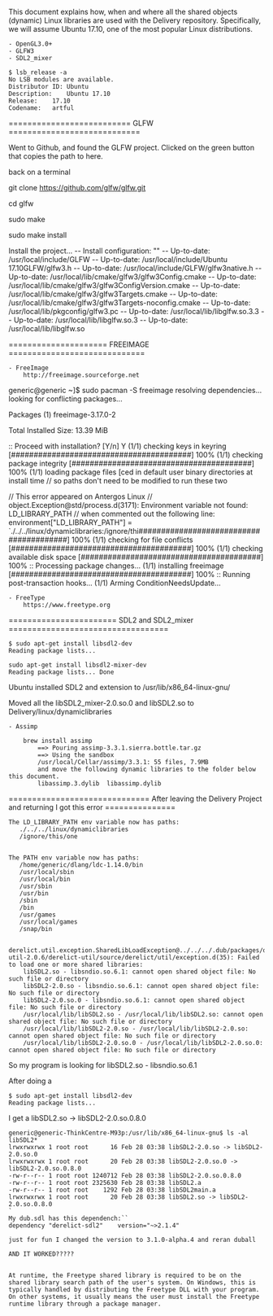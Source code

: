 
This document explains how, when and where all the shared objects (dynamic) Linux libraries are
used with the Delivery repository.  Specifically, we will assume Ubuntu 17.10, one of the most popular
Linux distributions.


    - OpenGL3.0+
    - GLFW3
    - SDL2_mixer


```
$ lsb_release -a
No LSB modules are available.
Distributor ID:	Ubuntu
Description:	Ubuntu 17.10
Release:	17.10
Codename:	artful 
```   

========================== GLFW ============================


Went to Github, and found the GLFW project. Clicked on the green button that copies the
path to here.

back on a terminal

git clone https://github.com/glfw/glfw.git

cd glfw

sudo make

sudo make install

Install the project...
-- Install configuration: ""
-- Up-to-date: /usr/local/include/GLFW
-- Up-to-date: /usr/local/include/Ubuntu 17.10GLFW/glfw3.h
-- Up-to-date: /usr/local/include/GLFW/glfw3native.h
-- Up-to-date: /usr/local/lib/cmake/glfw3/glfw3Config.cmake
-- Up-to-date: /usr/local/lib/cmake/glfw3/glfw3ConfigVersion.cmake
-- Up-to-date: /usr/local/lib/cmake/glfw3/glfw3Targets.cmake
-- Up-to-date: /usr/local/lib/cmake/glfw3/glfw3Targets-noconfig.cmake
-- Up-to-date: /usr/local/lib/pkgconfig/glfw3.pc
-- Up-to-date: /usr/local/lib/libglfw.so.3.3
-- Up-to-date: /usr/local/lib/libglfw.so.3
-- Up-to-date: /usr/local/lib/libglfw.so


===================== FREEIMAGE =============================

    - FreeImage
        http://freeimage.sourceforge.net
 

generic@generic ~]$ sudo pacman -S freeimage
resolving dependencies...
looking for conflicting packages...

Packages (1) freeimage-3.17.0-2

Total Installed Size:  13.39 MiB

:: Proceed with installation? [Y/n] Y
(1/1) checking keys in keyring                                           [########################################] 100%
(1/1) checking package integrity                                         [########################################] 100%
(1/1) loading package files                                              [ced in default user binary directories at install time
 // so paths don't need to be modified to run these two

 // This error appeared on Antergos Linux
 // object.Exception@std/process.d(3171): Environment variable not found: LD_LIBRARY_PATH
 // when commented out the following line:
 environment["LD_LIBRARY_PATH"] = `./../../linux/dynamiclibraries:/ignore/thi########################################] 100%
(1/1) checking for file conflicts                                        [########################################] 100%
(1/1) checking available disk space                                      [########################################] 100%
:: Processing package changes...
(1/1) installing freeimage                                               [########################################] 100%
:: Running post-transaction hooks...
(1/1) Arming ConditionNeedsUpdate...

        
    - FreeType
        https://www.freetype.org
 


======================= SDL2 and SDL2_mixer ==================================

```
$ sudo apt-get install libsdl2-dev
Reading package lists...

sudo apt-get install libsdl2-mixer-dev
Reading package lists... Done
```

Ubuntu installed SDL2 and extension to 
/usr/lib/x86_64-linux-gnu/  

Moved all the libSDL2_mixer-2.0.so.0 and libSDL2.so to Delivery/linux/dynamiclibraries






    - Assimp

        brew install assimp
            ==> Pouring assimp-3.3.1.sierra.bottle.tar.gz
            ==> Using the sandbox
            /usr/local/Cellar/assimp/3.3.1: 55 files, 7.9MB        
            and move the following dynamic libraries to the folder below this document.
            libassimp.3.dylib  libassimp.dylib



============================== After leaving the Delivery Project and returning I got this error ===============

```
The LD_LIBRARY_PATH env variable now has paths:
   ./../../linux/dynamiclibraries
   /ignore/this/one
   

The PATH env variable now has paths:
   /home/generic/dlang/ldc-1.14.0/bin
   /usr/local/sbin
   /usr/local/bin
   /usr/sbin
   /usr/bin
   /sbin
   /bin
   /usr/games
   /usr/local/games
   /snap/bin


derelict.util.exception.SharedLibLoadException@../../../.dub/packages/derelict-util-2.0.6/derelict-util/source/derelict/util/exception.d(35): Failed to load one or more shared libraries:
	libSDL2.so - libsndio.so.6.1: cannot open shared object file: No such file or directory
	libSDL2-2.0.so - libsndio.so.6.1: cannot open shared object file: No such file or directory
	libSDL2-2.0.so.0 - libsndio.so.6.1: cannot open shared object file: No such file or directory
	/usr/local/lib/libSDL2.so - /usr/local/lib/libSDL2.so: cannot open shared object file: No such file or directory
	/usr/local/lib/libSDL2-2.0.so - /usr/local/lib/libSDL2-2.0.so: cannot open shared object file: No such file or directory
	/usr/local/lib/libSDL2-2.0.so.0 - /usr/local/lib/libSDL2-2.0.so.0: cannot open shared object file: No such file or directory
```
So my program is looking for libSDL2.so - libsndio.so.6.1

After doing a 

```
$ sudo apt-get install libsdl2-dev
Reading package lists...
```

I get a libSDL2.so -> libSDL2-2.0.so.0.8.0

```
generic@generic-ThinkCentre-M93p:/usr/lib/x86_64-linux-gnu$ ls -al libSDL2*
lrwxrwxrwx 1 root root      16 Feb 28 03:38 libSDL2-2.0.so -> libSDL2-2.0.so.0
lrwxrwxrwx 1 root root      20 Feb 28 03:38 libSDL2-2.0.so.0 -> libSDL2-2.0.so.0.8.0
-rw-r--r-- 1 root root 1240712 Feb 28 03:38 libSDL2-2.0.so.0.8.0
-rw-r--r-- 1 root root 2325630 Feb 28 03:38 libSDL2.a
-rw-r--r-- 1 root root    1292 Feb 28 03:38 libSDL2main.a
lrwxrwxrwx 1 root root      20 Feb 28 03:38 libSDL2.so -> libSDL2-2.0.so.0.8.0
`
My dub.sdl has this dependench:``
dependency "derelict-sdl2"    version="~>2.1.4"

just for fun I changed the version to 3.1.0-alpha.4 and reran duball

AND IT WORKED?????


At runtime, the Freetype shared library is required to be on the shared library search path of the user's system. On Windows, this is typically handled by distributing the Freetype DLL with your program. On other systems, it usually means the user must install the Freetype runtime library through a package manager. 
